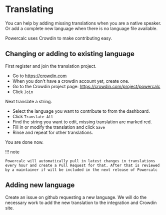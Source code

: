 # Translating

You can help by adding missing translations when you are a native speaker.
Or add a complete new language when there is no language file available.

Powercalc uses Crowdin to make contributing easy.

## Changing or adding to existing language

First register and join the translation project.

- Go to <https://crowdin.com>
- When you don't have a crowdin account yet, create one.
- Go to the Crowdin project page: <https://crowdin.com/project/powercalc>
- Click `Join`

Next translate a string.

- Select the language you want to contribute to from the dashboard.
- Click `Translate All`
- Find the string you want to edit, missing translation are marked red.
- Fill in or modify the translation and click `Save`
- Rinse and repeat for other translations.

You are done now.

!!! note

    Powercalc will automatically pull in latest changes in translations every hour and create a Pull Request for that. After that is reviewed by a maintainer if will be included in the next release of Powercalc

## Adding new language

Create an issue on github requesting a new language.
We will do the necessary work to add the new translation to the integration and Crowdin site.
